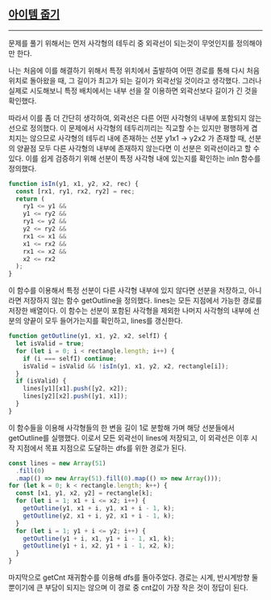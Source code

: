 ## [아이템 줍기](https://school.programmers.co.kr/learn/courses/30/lessons/87694/solution_groups?language=javascript&type=my)

---

문제를 풀기 위해서는 먼저 사각형의 테두리 중 외곽선이 되는것이 무엇인지를 정의해야만 한다.

나는 처음에 이를 해결하기 위해서 특정 위치에서 출발하여 어떤 경로를 통해 다시 처음 위치로 돌아왔을 때, 그 길이가 최고가 되는 길이가 외곽선일 것이라고 생각했다. 그러나 실제로 시도해보니 특정 배치에서는 내부 선을 잘 이용하면 외곽선보다 길이가 긴 것을 확인했다.

따라서 이를 좀 더 간단히 생각하여, 외곽선은 다른 어떤 사각형의 내부에 포함되지 않는 선으로 정의했다. 이 문제에서 사각형의 테두리끼리는 직교할 수는 있지만 평행하게 겹치지는 않으므로 사각형의 테두리 내에 존재하는 선분 y1x1 -> y2x2 가 존재할 때, 선분의 양끝점 모두 다른 사각형의 내부에 존재하지 않는다면 이 선분은 외곽선이라고 할 수 있다. 이를 쉽게 검증하기 위해 선분이 특정 사각형 내에 있는지를 확인하는 inIn 함수를 정의했다.

```javascript
function isIn(y1, x1, y2, x2, rec) {
  const [rx1, ry1, rx2, ry2] = rec;
  return (
    ry1 <= y1 &&
    y1 <= ry2 &&
    ry1 <= y2 &&
    y2 <= ry2 &&
    rx1 <= x1 &&
    x1 <= rx2 &&
    rx1 <= x2 &&
    x2 <= rx2
  );
}
```

이 함수를 이용해서 특정 선분이 다른 사각형 내부에 있지 않다면 선분을 저장하고, 아니라면 저장하지 않는 함수 getOutline을 정의했다. lines는 모든 지점에서 가능한 경로를 저장한 배열이다. 이 함수는 선분이 포함된 사각형을 제외한 나머지 사각형의 내부에 선분의 양끝이 모두 들어가는지를 확인하고, lines를 갱신한다.

```javascript
function getOutline(y1, x1, y2, x2, selfI) {
  let isValid = true;
  for (let i = 0; i < rectangle.length; i++) {
    if (i === selfI) continue;
    isValid = isValid && !isIn(y1, x1, y2, x2, rectangle[i]);
  }
  if (isValid) {
    lines[y1][x1].push([y2, x2]);
    lines[y2][x2].push([y1, x1]);
  }
}
```

이 함수들을 이용해 사각형들의 한 변을 길이 1로 분할해 가며 해당 선분들에서 getOutline를 실행했다. 이로서 모든 외곽선이 lines에 저장되고, 이 외곽선은 이후 시작 지점에서 목표 지점으로 도달하는 dfs를 위한 경로가 된다.

```javascript
const lines = new Array(51)
  .fill(0)
  .map(() => new Array(51).fill(0).map(() => new Array()));
for (let k = 0; k < rectangle.length; k++) {
  const [x1, y1, x2, y2] = rectangle[k];
  for (let i = 1; x1 + i <= x2; i++) {
    getOutline(y1, x1 + i, y1, x1 + i - 1, k);
    getOutline(y2, x1 + i, y2, x1 + i - 1, k);
  }
  for (let i = 1; y1 + i <= y2; i++) {
    getOutline(y1 + i, x1, y1 + i - 1, x1, k);
    getOutline(y1 + i, x2, y1 + i - 1, x2, k);
  }
}
```

마지막으로 getCnt 재귀함수를 이용해 dfs를 돌아주었다. 경로는 시계, 반시계방향 둘 뿐이기에 큰 부담이 되지는 않으며 이 경로 중 cnt값이 가장 작은 것이 정답이 된다.
